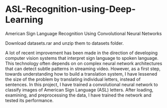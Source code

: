 # ASL-Recognition-using-Deep-Learning
American Sign Language Recognition Using Convolutional Neural Networks

Download datasets.rar and unzip them to datasets folder.

A lot of recent improvement has been made in the direction of developing computer vision systems that interpret sign language to spoken language. 
This technology often depends on on complex neural network architectures that can detect subtle patterns in streaming video. However, as a first step, 
towards understanding how to build a translation system, I have lessened the size of the problem by translating individual letters, instead of sentences.
In this project, I have trained a convolutional neural network to classify images of American Sign Language (ASL) letters. After loading, examining, 
and preprocessing the data, I have trained the network and tested its performance.
